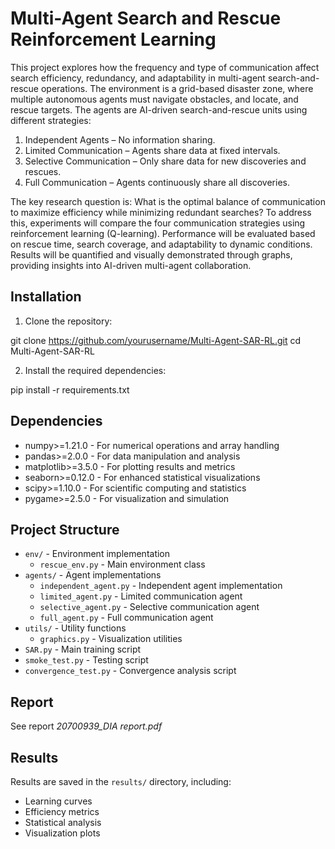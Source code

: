 # Multi-Agent Search and Rescue Reinforcement Learning

This project explores how the frequency and type of communication affect search efficiency, redundancy, and adaptability in multi-agent search-and-rescue operations. The environment is a grid-based disaster zone, where multiple autonomous agents must navigate obstacles, and locate, and rescue targets. The agents are AI-driven search-and-rescue units using different strategies:

1. Independent Agents – No information sharing. 
2. Limited Communication – Agents share data at fixed intervals. 
3. Selective Communication – Only share data for new discoveries and rescues. 
4. Full Communication – Agents continuously share all discoveries. 

The key research question is: What is the optimal balance of communication to maximize efficiency while minimizing redundant searches? To address this, experiments will compare the four communication strategies using reinforcement learning (Q-learning). Performance will be evaluated based on rescue time, search coverage, and adaptability to dynamic conditions. Results will be quantified and visually demonstrated through graphs, providing insights into AI-driven multi-agent collaboration.

## Installation

1. Clone the repository:

git clone https://github.com/yourusername/Multi-Agent-SAR-RL.git
cd Multi-Agent-SAR-RL


2. Install the required dependencies:

pip install -r requirements.txt


## Dependencies

- numpy>=1.21.0 - For numerical operations and array handling
- pandas>=2.0.0 - For data manipulation and analysis
- matplotlib>=3.5.0 - For plotting results and metrics
- seaborn>=0.12.0 - For enhanced statistical visualizations
- scipy>=1.10.0 - For scientific computing and statistics
- pygame>=2.5.0 - For visualization and simulation


## Project Structure

- `env/` - Environment implementation
  - `rescue_env.py` - Main environment class
- `agents/` - Agent implementations
  - `independent_agent.py` - Independent agent implementation
  - `limited_agent.py` - Limited communication agent
  - `selective_agent.py` - Selective communication agent
  - `full_agent.py` - Full communication agent
- `utils/` - Utility functions
  - `graphics.py` - Visualization utilities
- `SAR.py` - Main training script
- `smoke_test.py` - Testing script
- `convergence_test.py` - Convergence analysis script

## Report

See report *20700939_DIA report.pdf*

## Results

Results are saved in the `results/` directory, including:
- Learning curves
- Efficiency metrics
- Statistical analysis
- Visualization plots